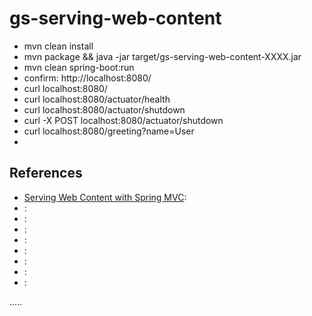 gs-serving-web-content
======================

- mvn clean install
- mvn package && java -jar target/gs-serving-web-content-XXXX.jar
- mvn clean spring-boot:run
- confirm: http://localhost:8080/
- curl localhost:8080/
- curl localhost:8080/actuator/health
- curl localhost:8080/actuator/shutdown
- curl -X POST localhost:8080/actuator/shutdown
- curl localhost:8080/greeting?name=User
-

References
----------
- [Serving Web Content with Spring MVC](https://spring.io/guides/gs/serving-web-content/ "Serving Web Content with Spring MVC"):
- []( ""):
- []( ""):
- []( ""):
- []( ""):
- []( ""):
- []( ""):
- []( ""):
- []( ""):


.....



